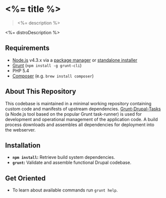 # <%= title %>

> <%= description %>

<!-- Insert short paragraph describing the project's architecture and where to find more information. -->

<%= distroDescription %>

## Requirements

* [Node.js](https://nodejs.com) v4.3.x via a [package manager](https://github.com/joyent/node/wiki/Installing-Node.js-via-package-manager) or [standalone installer](http://nodejs.org/download/)
* [Grunt](https://gruntjs.org) (`npm install -g grunt-cli`)
* PHP 5.4
* [Composer](https://getcomposer.org/download) (e.g. `brew install composer`)

## About This Repository

This codebase is maintained in a minimal working repository containing custom code
and manifests of upstream dependencies. [Grunt-Drupal-Tasks](https://github.com/phase2/grunt-drupal-tasks)
(a Node.js tool based on the popular Grunt task-runner) is used for development
and operational management of the application code. A build process downloads and assembles all dependencies for deployment into the webserver.

## Installation

* **`npm install`:** Retrieve build system dependencies.
* **`grunt`:** Validate and assemble functional Drupal codebase.

## Get Oriented

* To learn about available commands run `grunt help`.
